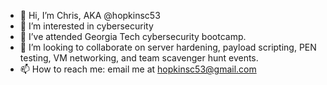 - 👋 Hi, I’m Chris, AKA @hopkinsc53
- 👀 I’m interested in cybersecurity
- 🌱 I’ve attended Georgia Tech cybersecurity bootcamp.  
- 💞️ I’m looking to collaborate on server hardening, payload scripting, PEN testing, VM networking, and team scavenger hunt events. 
- 📫 How to reach me: email me at hopkinsc53@gmail.com

<!---
hopkinsc53/hopkinsc53 is a ✨ special ✨ repository because its `README.md` (this file) appears on your GitHub profile.
You can click the Preview link to take a look at your changes.
--->
